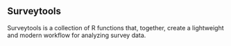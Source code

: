 ## Surveytools

Surveytools is a collection of R functions that, together, create a lightweight and modern workflow for analyzing survey data.
